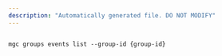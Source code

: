 ```yaml
---
description: "Automatically generated file. DO NOT MODIFY"
---
```


```cli

mgc groups events list --group-id {group-id}

```